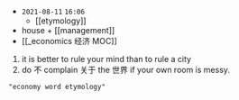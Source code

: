 - `2021-08-11`  `16:06`
	- [[etymology]]
- house + [[management]]
- [[_economics 经济 MOC]]
1. it is better to rule your mind than to rule a city
2. do 不  complain 关于 the 世界 if your own room is messy.

```query
"economy word etymology"
```